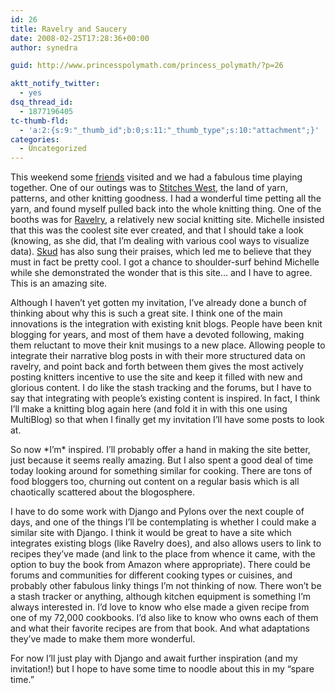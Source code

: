 ```yaml
---
id: 26
title: Ravelry and Saucery
date: 2008-02-25T17:28:36+00:00
author: synedra

guid: http://www.princesspolymath.com/princess_polymath/?p=26

aktt_notify_twitter:
  - yes
dsq_thread_id:
  - 1877196405
tc-thumb-fld:
  - 'a:2:{s:9:"_thumb_id";b:0;s:11:"_thumb_type";s:10:"attachment";}'
categories:
  - Uncategorized
---
```

This weekend some [friends](http://www.fickleknitter.com) visited and we had a fabulous time playing together. One of our outings was to [Stitches West](http://www.knittinguniverse.com/flash/events/EventDetail.php?EventID=41), the land of yarn, patterns, and other knitting goodness. I had a wonderful time petting all the yarn, and found myself pulled back into the whole knitting thing. One of the booths was for [Ravelry](http://www.ravelry.com/), a relatively new social knitting site. Michelle insisted that this was the coolest site ever created, and that I should take a look (knowing, as she did, that I&#8217;m dealing with various cool ways to visualize data). [Skud](http://infotrope.net/blog/2007/12/27/in-which-i-join-ravelry/) has also sung their praises, which led me to believe that they must in fact be pretty cool. I got a chance to shoulder-surf behind Michelle while she demonstrated the wonder that is this site&#8230; and I have to agree. This is an amazing site.
  
Although I haven&#8217;t yet gotten my invitation, I&#8217;ve already done a bunch of thinking about why this is such a great site. I think one of the main innovations is the integration with existing knit blogs. People have been knit blogging for years, and most of them have a devoted following, making them reluctant to move their knit musings to a new place. Allowing people to integrate their narrative blog posts in with their more structured data on ravelry, and point back and forth between them gives the most actively posting knitters incentive to use the site and keep it filled with new and glorious content. I do like the stash tracking and the forums, but I have to say that integrating with people&#8217;s existing content is inspired. In fact, I think I&#8217;ll make a knitting blog again here (and fold it in with this one using MultiBlog) so that when I finally get my invitation I&#8217;ll have some posts to look at.
  
So now \*I&#8217;m\* inspired. I&#8217;ll probably offer a hand in making the site better, just because it seems really amazing. But I also spent a good deal of time today looking around for something similar for cooking. There are tons of food bloggers too, churning out content on a regular basis which is all chaotically scattered about the blogosphere.
  
I have to do some work with Django and Pylons over the next couple of days, and one of the things I&#8217;ll be contemplating is whether I could make a similar site with Django. I think it would be great to have a site which integrates existing blogs (like Ravelry does), and also allows users to link to recipes they&#8217;ve made (and link to the place from whence it came, with the option to buy the book from Amazon where appropriate). There could be forums and communities for different cooking types or cuisines, and probably other fabulous linky things I&#8217;m not thinking of now. There won&#8217;t be a stash tracker or anything, although kitchen equipment is something I&#8217;m always interested in. I&#8217;d love to know who else made a given recipe from one of my 72,000 cookbooks. I&#8217;d also like to know who owns each of them and what their favorite recipes are from that book. And what adaptations they&#8217;ve made to make them more wonderful.
  
For now I&#8217;ll just play with Django and await further inspiration (and my invitation!) but I hope to have some time to noodle about this in my &#8220;spare time.&#8221;